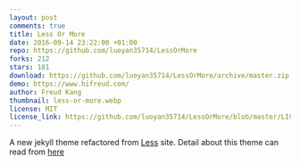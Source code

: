 ```yaml
---
layout: post
comments: true
title: Less Or More
date: 2016-09-14 23:22:00 +01:00
repo: https://github.com/luoyan35714/LessOrMore
forks: 212
stars: 181
download: https://github.com/luoyan35714/LessOrMore/archive/master.zip
demo: https://www.hifreud.com/
author: Freud Kang
thumbnail: less-or-more.webp
license: MIT
license_link: https://github.com/luoyan35714/LessOrMore/blob/master/LICENSE
---
```


A new jekyll theme refactored from [Less](https://lesscss.org/) site.
Detail about this theme can read from [here](https://www.hifreud.com/2016/08/26/how-to-use-this-jekyll-theme/)
